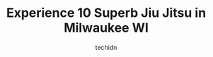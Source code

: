 ---
layout: ampstory
image: https://i0.wp.com/www.depkes.org/wp-content/uploads/2023/06/jiu-jitsu-0-in-milwaukee-wi-1685780946.jpeg?resize=640,853
author: techidn
featured: false
description: Discover the impressive array of Jiu Jitsu options in Milwaukee WI, where you can find 10 of the largest Jiu Jitsu establishments in the area. From renowned classics to hidden gems, Milwauke
title: Experience 10 Superb Jiu Jitsu in Milwaukee WI
cover:
   title: Experience 10 Superb Jiu Jitsu in Milwaukee WI
   subtitle: Rickpate
   background: https://www.depkes.org/wp-content/uploads/2023/06/jiu-jitsu-0-in-milwaukee-wi-1685780946.jpeg

pages: 
 - layout: thirds
   top: <h1>#1 Wanderley Jiu Jitsu</h1>
   bottom: "<p>I have trained at and visited some other schools in the Milwaukee area, and from what Ive seen, this one is my favorite!  I had been training BJJ for about 5 years befor</p>"
   background: https://www.depkes.org/wp-content/uploads/2023/06/jiu-jitsu-1-in-milwaukee-wi-1685780946.jpeg
   backgroundblur: true
 - layout: thirds
   top: <h1>#2 Primal MKE - MMA Gym & Fitness</h1>
   bottom: "<p>Going to Primal is the best part of my day! You wont regret coming to this gym. Im a newbie white belt and coming to a gym where you dont know anyone can be intimid</p>"
   background: https://www.depkes.org/wp-content/uploads/2023/06/jiu-jitsu-2-in-milwaukee-wi-1685780947.jpeg
   cta:
      link: https://www.depkes.org/blog/experience-10-superb-jiu-jitsu-in-milwaukee-wi/
      text: Experience 10 Superb Jiu Jitsu in Milwaukee WI
 - layout: thirds
   top: <h1>#3 Ascension Martial Arts | AMA - Taekwondo, BJJ Jiu-Jitsu & Kickboxing</h1>
   bottom: "<p>200 E Oak St, Oak Creek, WI 53154, United States</p>"
   background: https://www.depkes.org/wp-content/uploads/2023/06/jiu-jitsu-3-in-milwaukee-wi-1685780947.jpeg
   cta:
      link: https://www.depkes.org/blog/experience-10-superb-jiu-jitsu-in-milwaukee-wi/
      text: Experience 10 Superb Jiu Jitsu in Milwaukee WI
 - layout: thirds
   top: <h1>#4 Gracie Jiu-Jitsu Milwaukee</h1>
   bottom: "<p>11820 W Ripley Ave, Wauwatosa, WI 53226, United States</p>"
   background: https://images.unsplash.com/photo-1552083974-186346191183?ixlib=rb-4.0.3&ixid=MnwxMjA3fDB8MHxwaG90by1wYWdlfHx8fGVufDB8fHx8&auto=format&fit=crop&w=640&h=853&q=80
   cta:
      link: https://www.depkes.org/blog/experience-10-superb-jiu-jitsu-in-milwaukee-wi/
      text: Experience 10 Superb Jiu Jitsu in Milwaukee WI
 - layout: thirds
   top: <h1>#5 360 Brazilian Jiu-Jitsu Academy</h1>
   bottom: "<p>12040 W Feerick St Suite J, Wauwatosa, WI 53222, United States</p>"
   background: https://images.unsplash.com/photo-1614648718611-0635f29016cb?ixlib=rb-4.0.3&ixid=MnwxMjA3fDB8MHxwaG90by1wYWdlfHx8fGVufDB8fHx8&auto=format&fit=crop&w=640&h=853&q=80
   cta:
      link: https://www.depkes.org/blog/experience-10-superb-jiu-jitsu-in-milwaukee-wi/
      text: Experience 10 Superb Jiu Jitsu in Milwaukee WI
 - layout: thirds
   top: <h1>#6 Fluid Jiu Jitsu</h1>
   bottom: "<p>4908 S 74th St, Greenfield, WI 53220, United States</p>"
   background: https://images.unsplash.com/photo-1602536052359-ef94c21c5948?ixlib=rb-4.0.3&ixid=MnwxMjA3fDB8MHxwaG90by1wYWdlfHx8fGVufDB8fHx8&auto=format&fit=crop&w=640&h=853&q=80
   cta:
      link: https://www.depkes.org/blog/experience-10-superb-jiu-jitsu-in-milwaukee-wi/
      text: Experience 10 Superb Jiu Jitsu in Milwaukee WI
 - layout: thirds
   top: <h1>#7 Pura Vida BJJ & MMA</h1>
   bottom: "<p>4125 N Richards St, Milwaukee, WI 53212, United States</p>"
   background: https://images.unsplash.com/photo-1547366785-564103df7e13?ixlib=rb-4.0.3&ixid=MnwxMjA3fDB8MHxwaG90by1wYWdlfHx8fGVufDB8fHx8&auto=format&fit=crop&w=640&h=853&q=80
   cta:
      link: https://www.depkes.org/blog/experience-10-superb-jiu-jitsu-in-milwaukee-wi/
      text: Experience 10 Superb Jiu Jitsu in Milwaukee WI
 - layout: thirds
   middle: Continue reading...
   background: https://images.unsplash.com/photo-1533735380053-eb8d0759b24a?ixlib=rb-4.0.3&ixid=MnwxMjA3fDB8MHxwaG90by1wYWdlfHx8fGVufDB8fHx8&auto=format&fit=crop&w=640&h=853&q=80
   cta:
      link: https://www.depkes.org/blog/experience-10-superb-jiu-jitsu-in-milwaukee-wi/
      text: Experience 10 Superb Jiu Jitsu in Milwaukee WI
      
---
